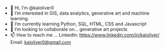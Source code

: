 - 👋 Hi, I’m @kaioliver0
- 👀 I’m interested in GIS, data analytics, generative art and machine learning.
- 🌱 I’m currently learning Python, SQL, HTML, CSS and Javascript
- 💞️ I’m looking to collaborate on... generative art projects
- 📫 How to reach me ... LinkedIn: https://www.linkedin.com/in/kaioliver/ Email: kaioliver0@gmail.com

<!---
kaioliver0/kaioliver0 is a ✨ special ✨ repository because its `README.md` (this file) appears on your GitHub profile.
You can click the Preview link to take a look at your changes.
--->
